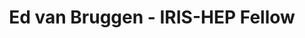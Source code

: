 ---
layout: fellow
pagetype: fellow
permalink: /fellows/edvanbruggen.html
fellow-name: Ed van Bruggen
title: Ed van Bruggen - IRIS-HEP Fellow
active: false
dates:
  start: 2021-01-04
  end: 2021-06-14
photo: /assets/images/team/fellows-2021/Ed-van_Bruggen.jpg
institution: University of Washington, Seattle
website: https://edryd.org
e-mail: edvb@uw.edu
project_title: Expanding Subworkflow Catalog of RECAST-wf For Event Generators
focus-area:
project_goal: "RECAST is a framework for reinterpreting LHC analyses using Yadage\
  \ computational workflows.  These workflows can be run on the researcher\u2019s\
  \ own computer or through the cloud application REANA RECAST-workflow builds on\
  \ RECAST in order to run truth-level reinterpretations which achieve much faster\
  \ results by sacrificing complexity.  It also allows for workflows to be modularized\
  \ through subworkflows which encapsulate each step (generation, selection, analysis).\
  \  The goal of this project is to improve the command line usability and documentation,\
  \ improve MadGraph integration to support custom models, and add the additional\
  \ event generators Sherpa and Herwig.\n"
mentors:
- Shih-Chieh Hsu (U.Washington)
- Alex Schuy (U.Washington)
proposal: /assets/pdf/fellows-2021/Fellow-van_Bruggen-Proposal.pdf
presentations:
- title: ' Expanding Subworkflow Catalog of RECAST-wf For Event Generators'
  date: 2021-06-28
  url: https://indico.cern.ch/event/1041106/contributions/4373475/attachments/2272532/3859777/RECAST%20IRIS-HEP.pdf
  meeting: IRIS-HEP Topical Meetings
  meetingurl: https://indico.cern.ch/event/1041106/
  recordingurl: https://www.youtube.com/watch?v=2BnMALmU5CQ
  focus-area: as
github-username: edvb
current_status: >
  <strong>September 2021</strong> - Physics PhD Student at the University of Massachusetts
  Amherst
linkedin-profile: https://www.linkedin.com/in/ed-van-bruggen-58a379171
challenge-area:
---
